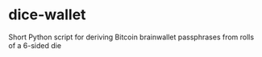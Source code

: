 dice-wallet
===========

Short Python script for deriving Bitcoin brainwallet passphrases from rolls of a 6-sided die